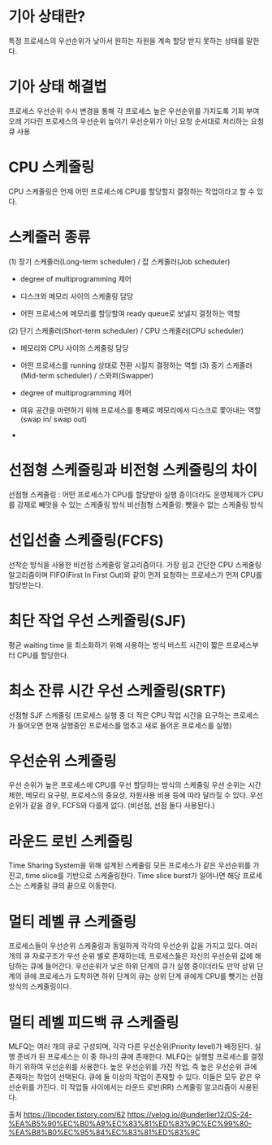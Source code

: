 # 기아 상태란?
특정 프로세스의 우선순위가 낮아서 원하는 자원을 계속 할당 받지 못하는 상태를 말한다.

# 기아 상태 해결법
프로세스 우선순위 수시 변경을 통해 각 프로세스 높은 우선순위를 가지도록 기회 부여
오래 기다린 프로세스의 우선순위 높이기
우선순위가 아닌 요청 순서대로 처리하는 요청큐 사용

# CPU 스케줄링
CPU 스케줄링은 언제 어떤 프로세스에 CPU를 할당할지 결정하는 작업이라고 할 수 있다. 

# 스케줄러 종류

(1) 장기 스케줄러(Long-term scheduler) / 잡 스케줄러(Job scheduler)

- degree of multiprogramming 제어

- 디스크와 메모리 사이의 스케줄링 담당

- 어떤 프로세스에 메모리를 할당할여 ready queue로 보낼지 결정하는 역할


(2) 단기 스케줄러(Short-term scheduler) / CPU 스케줄러(CPU scheduler)

- 메모리와 CPU 사이의 스케줄링 담당

- 어떤 프로세스를 running 상태로 전환 시킬지 결정하는 역할
(3) 중기 스케줄러(Mid-term scheduler) / 스와퍼(Swapper)

- degree of multiprogramming 제어

- 여유 공간을 마련하기 위해 프로세스를 통째로 메모리에서 디스크로 쫓아내는 역할(swap in/ swap out)
- 
# 선점형 스케줄링과 비전형 스케줄링의 차이
선점형 스케줄링 : 어떤 프로세스가 CPU를 할당받아 실행 중이더라도 운영체제가 CPU를 강제로 빼앗을 수 있는 스케줄링 방식
비선점형 스케줄링: 뺏을수 없는 스케줄링 방식

# 선입선출 스케줄링(FCFS)
선착순 방식을 사용한 비선점 스케줄링 알고리즘이다. 가장 쉽고 간단한 CPU 스케줄링 알고리즘이며 FIFO(First In First Out)와 같이 먼저 요청하는 프로세스가 먼저 CPU를 할당받는다.
# 최단 작업 우선 스케줄링(SJF)
평균 waiting time 을 최소화하기 위해 사용하는 방식
버스트 시간이 짧은 프로세스부터 CPU를 할당한다.  
# 최소 잔류 시간 우선 스케줄링(SRTF)
선점형 SJF 스케줄링 (프로세스 실행 중 더 적은 CPU 작업 시간을 요구하는 프로세스가 들어오면 현재 실행중인 프로세스를 멈추고 새로 들어온 프로세스를 실행)

# 우선순위 스케줄링
우선 순위가 높은 프로세스에 CPU를 우선 할당하는 방식의 스케줄링
우선 순위는 시간 제한, 메모리 요구량, 프로세스의 중요성, 자원사용 비용 등에 따라 달라질 수 있다.
우선 순위가 같을 경우, FCFS와 다를게 없다. (비선점, 선점 둘다 사용된다.)  

# 라운드 로빈 스케줄링
Time Sharing System을 위해 설계된 스케줄링
모든 프로세스가 같은 우선순위를 가진고, time slice를 기반으로 스케줄링한다.
Time slice burst가 일어나면 해당 프로세스는 스케줄링 큐의 끝으로 이동한다.
# 멀티 레벨 큐 스케줄링
프로세스들이 우선순위 스케줄링과 동일하게 각각의 우선순위 값을 가지고 있다. 여러 개의 큐 자료구조가 우선 순위 별로 존재하는데, 프로세스들은 자신의 우선순위 값에 해당하는 큐에 들어간다. 우선순위가 낮은 하위 단계의 큐가 실행 중이더라도 만약 상위 단계의 큐에 프로세스가 도착하면 하위 단계의 큐는 상위 단계 큐에게 CPU를 뺏기는 선점 방식의 스케줄링이다. 
# 멀티 레벨 피드백 큐 스케줄링
MLFQ는 여러 개의 큐로 구성되며, 각각 다른 우선순위(Priority level)가 배정된다. 실행 준비가 된 프로세스는 이 중 하나의 큐에 존재한다. MLFQ는 실행할 프로세스를 결정하기 위하여 우선순위를 사용한다. 높은 우선순위를 가진 작업, 즉 높은 우선순위 큐에 존재하는 작업이 선택된다. 
큐에 둘 이상의 작업이 존재할 수 있다. 이들은 모두 같은 우선순위를 가진다. 이 작업들 사이에서는 라운드 로빈(RR) 스케줄링 알고리즘이 사용된다.  


  
출처
https://lipcoder.tistory.com/62
https://velog.io/@underlier12/OS-24-%EA%B5%90%EC%B0%A9%EC%83%81%ED%83%9C%EC%99%80-%EA%B8%B0%EC%95%84%EC%83%81%ED%83%9C
